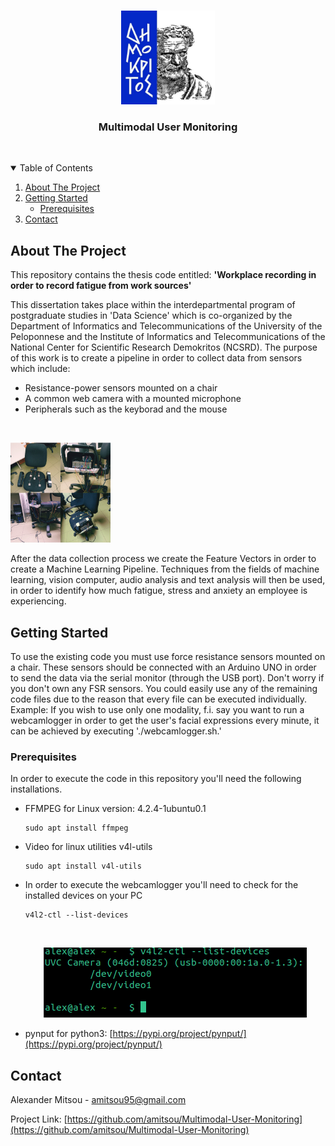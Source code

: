<!-- NCDRD Logo -->
<br />
<p align="center">
  <a href="https://github.com/amitsou/Multimodal-User-Monitoring">
    <img src="https://github.com/amitsou/Multimodal-User-Monitoring/blob/master/images/logo2.jpeg" alt="Logo" width="150" height="150">
  </a>
  
  <h3 align="center">Multimodal User Monitoring</h3>
  <br />
</p>

<!-- TABLE OF CONTENTS -->
<details open="open">
  <summary>Table of Contents</summary>
  <ol>
    <li>
      <a href="#about-the-project">About The Project</a>
    </li>
    <li>
      <a href="#getting-started">Getting Started</a>
      <ul>
        <li><a href="#prerequisites">Prerequisites</a></li>
      </ul>
    </li>
    <li><a href="#contact">Contact</a></li>
  </ol>
</details>


<!-- ABOUT THE PROJECT -->
## About The Project

This repository contains the thesis code entitled: <b>'Workplace recording in order to record fatigue from work sources'</b>

This dissertation takes place within the interdepartmental program of postgraduate studies in 'Data Science' which is co-organized by the Department of Informatics and Telecommunications of the University of the Peloponnese and the Institute of Informatics and Telecommunications of the National Center for Scientific Research Demokritos (NCSRD). The purpose of this work is to create a pipeline in order to collect data from sensors which include: </br>

* Resistance-power sensors mounted on a chair 
* A common web camera with a mounted microphone
* Peripherals such as the keyborad and the mouse

 <!-- Chair Sensors -->
   <br />
   <p align="left">
       <a href="https://github.com/amitsou/Multimodal-User-Monitoring">
            <img src="https://github.com/amitsou/Multimodal-User-Monitoring/blob/master/images/chair.png" alt="Logo" width="160" height="160">
       </a>
   </p>


After the data collection process we create the Feature Vectors in order to create a Machine Learning Pipeline. Techniques from the fields of machine learning, vision computer, audio analysis and text analysis will then be used, in order to identify how much fatigue, stress and anxiety an employee is experiencing.


<!-- GETTING STARTED -->
## Getting Started

To use the existing code you must use force resistance sensors mounted on a chair. These sensors should be connected with an Arduino UNO in order to send the data via the serial monitor (through the USB port). Don't worry if you don't own any FSR sensors. You could easily use any of the remaining code files due to the reason that every file can be executed individually.</br> 
Example: If you wish to use only one modality, f.i. say you want to run a webcamlogger in order to get the user's facial expressions every minute, it can be achieved by executing './webcamlogger.sh.'  

### Prerequisites

In order to execute the code in this repository you'll need the following installations.
* FFMPEG for Linux version: 4.2.4-1ubuntu0.1 

  ``` 
  sudo apt install ffmpeg  
  ```

* Video for linux utilities v4l-utils 
  
  ```
  sudo apt install v4l-utils
  ```
 
 * In order to execute the webcamlogger you'll need to check for the installed devices on your PC

   ```
   v4l2-ctl --list-devices   
   ```
   <!-- Terminal Output -->
   <br />
   <p align="center">
       <a href="https://github.com/amitsou/Multimodal-User-Monitoring">
            <img src="https://github.com/amitsou/Multimodal-User-Monitoring/blob/master/images/camera.png" alt="Logo" >
       </a>
   </p>

* pynput for python3: [https://pypi.org/project/pynput/](https://pypi.org/project/pynput/)

<!-- CONTACT -->
## Contact

Alexander Mitsou - amitsou95@gmail.com

Project Link: [https://github.com/amitsou/Multimodal-User-Monitoring](https://github.com/amitsou/Multimodal-User-Monitoring)
